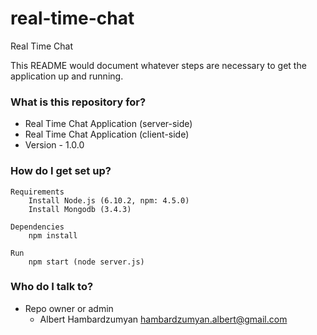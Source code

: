 # real-time-chat
Real Time Chat

This README would document whatever steps are necessary to get the application up and running.

### What is this repository for? ###

* Real Time Chat Application (server-side)
* Real Time Chat Application (client-side)
* Version - 1.0.0

### How do I get set up? ###

    Requirements
        Install Node.js (6.10.2, npm: 4.5.0)
        Install Mongodb (3.4.3)
            
    Dependencies
        npm install
        
    Run
        npm start (node server.js)

### Who do I talk to? ###

* Repo owner or admin 
    - Albert Hambardzumyan <hambardzumyan.albert@gmail.com> 